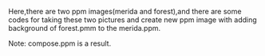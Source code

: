 
Here,there are two ppm images(merida and forest),and there are some codes for taking these two pictures and create new ppm image with adding background of forest.pmm to the merida.ppm.

Note: compose.ppm is a result.
